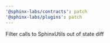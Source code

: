 ```yaml
---
'@sphinx-labs/contracts': patch
'@sphinx-labs/plugins': patch
---
```


Filter calls to SphinxUtils out of state diff
